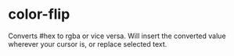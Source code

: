 color-flip
==========

Converts #hex to rgba or vice versa. Will insert the converted value wherever your cursor is, or replace selected text.
